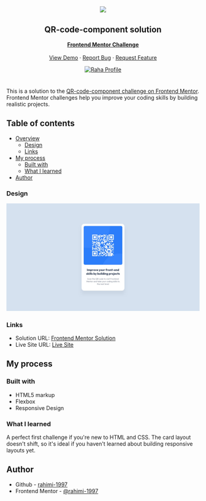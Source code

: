 <div align="center">
    <img src="https://www.frontendmentor.io/static/images/logo-mobile.svg"  width="80">
    <h2 align="center">QR-code-component solution</h2>
    <p align="center">
        <a href="https://www.frontendmentor.io"><strong>Frontend Mentor Challenge</strong></a>
        <br />
        <br />
        <a href="https://rahimi-1997.github.io/QR-code-component/">View Demo</a>
        ·
        <a href="https://github.com/rahimi-1997/QR-code-component/issues" target="_blank">Report Bug</a>
        ·
        <a href="https://github.com/rahimi-1997/QR-code-component/issues" target="_blank">Request Feature</a>
    </p>
</div>
<div align="center">
  <!-- Profile -->
  <a href="https://www.frontendmentor.io/profile/rahimi-1997">
    <img src="https://img.shields.io/badge/Profile-Raha%20Rahimi-07043B?style=for-the-badge&logo=frontendmentor" alt="Raha Profile">
  </a>

</div>

#

This is a solution to the [QR-code-component challenge on Frontend Mentor](https://www.frontendmentor.io/challenges/qr-code-component-iux_sIO_H). Frontend Mentor challenges help you improve your coding skills by building realistic projects.

## Table of contents

- [Overview](#overview)
  - [Design](#design)
  - [Links](#links)
- [My process](#my-process)
  - [Built with](#built-with)
  - [What I learned](#what-i-learned)
- [Author](#author)

### Design

![](./design/desktop-design.jpg)

### Links

- Solution URL: [Frontend Mentor Solution](https://www.frontendmentor.io/solutions/qrcodecomponent-N8upsG_XsB)
- Live Site URL: [Live Site](https://rahimi-1997.github.io/QR-code-component/)

## My process

### Built with

- HTML5 markup
- Flexbox
- Responsive Design

### What I learned

A perfect first challenge if you're new to HTML and CSS. The card layout doesn't shift, so it's ideal if you haven't learned about building responsive layouts yet.

## Author

- Github - [rahimi-1997](https://github.com/rahimi-1997)
- Frontend Mentor - [@rahimi-1997](https://www.frontendmentor.io/profile/rahimi-1997)
